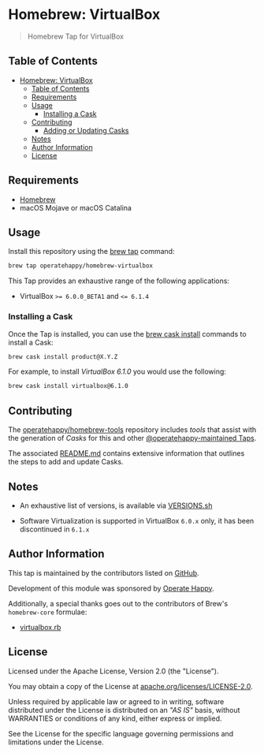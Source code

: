 # Homebrew: VirtualBox

> Homebrew Tap for VirtualBox

## Table of Contents

- [Homebrew: VirtualBox](#homebrew-virtualbox)
  - [Table of Contents](#table-of-contents)
  - [Requirements](#requirements)
  - [Usage](#usage)
    - [Installing a Cask](#installing-a-cask)
  - [Contributing](#contributing)
    - [Adding or Updating Casks](#adding-or-updating-casks)
  - [Notes](#notes)
  - [Author Information](#author-information)
  - [License](#license)

## Requirements

- [Homebrew](https://github.com/Homebrew/brew)
- macOS Mojave or macOS Catalina

## Usage

Install this repository using the [brew tap](https://docs.brew.sh/Taps#the-brew-tap-command) command:

```sh
brew tap operatehappy/homebrew-virtualbox
```

This Tap provides an exhaustive range of the following applications:

- VirtualBox `>= 6.0.0_BETA1` and `<= 6.1.4`

### Installing a Cask

Once the Tap is installed, you can use the [brew cask install](https://docs.brew.sh/How-to-Create-and-Maintain-a-Tap#installing) commands to install a Cask:

```sh
brew cask install product@X.Y.Z
```

For example, to install _VirtualBox 6.1.0_  you would use the following:

```sh
brew cask install virtualbox@6.1.0
```

## Contributing

The [operatehappy/homebrew-tools](https://github.com/operatehappy/homebrew-tools) repository includes _tools_ that assist with the generation of _Casks_ for this and other [@operatehappy-maintained Taps](https://github.com/search?q=org%3Aoperatehappy+homebrew-tap).

The associated [README.md](https://github.com/operatehappy/homebrew-tools/blob/master/README.md) contains extensive information that outlines the steps to add and update Casks.

## Notes

- An exhaustive list of versions, is available via [VERSIONS.sh](https://github.com/operatehappy/homebrew-virtualbox/blob/master/VERSIONS.sh)

- Software Virtualization is supported in VirtualBox `6.0.x` only, it has been discontinued in `6.1.x`

## Author Information

This tap is maintained by the contributors listed on [GitHub](https://github.com/operatehappy/homebrew-virtualbox/graphs/contributors).

Development of this module was sponsored by [Operate Happy](https://github.com/operatehappy).

Additionally, a special thanks goes out to the contributors of Brew's `homebrew-core` formulae:

- [virtualbox.rb](https://github.com/Homebrew/homebrew-cask/blob/master/Casks/virtualbox.rb)

## License

Licensed under the Apache License, Version 2.0 (the "License").

You may obtain a copy of the License at [apache.org/licenses/LICENSE-2.0](http://www.apache.org/licenses/LICENSE-2.0).

Unless required by applicable law or agreed to in writing, software distributed under the License is distributed on an _"AS IS"_ basis, without WARRANTIES or conditions of any kind, either express or implied.

See the License for the specific language governing permissions and limitations under the License.
